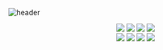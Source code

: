 ![header](https://capsule-render.vercel.app/api?type=venom&color=5657FF&height=150&section=header&text=Taeil%20Noh&fontSize=40&animation=fadeIn)
<div align=center>
<img src="https://img.shields.io/badge/JavaScript-FAF19E?style=flat=squre&logo=JavaScript&logoColor=ffffff"/>
<img src="https://img.shields.io/badge/TypeScript-94DFFF?style=flat=squre&logo=TypeScript&logoColor=ffffff"/>
    <img src="https://img.shields.io/badge/Next.js-dfdfdf?style=flat=square&logo=Next.js&logoColor=ffffff">
<img src="https://img.shields.io/badge/React-93D0F4?style=flat-squre&logo=react&logoColor=white">


</div>
<div align=center>
<img src=http://img.shields.io/badge/-tailwindcss-52B4FF?style=flat=squre&logo=tailwindcss&logoColor=ffffff>
<img src=http://img.shields.io/badge/-framer-FFA3CA?style=flat=squre&logo=framer&logoColor=ffffff>
<img src="https://img.shields.io/badge/C++-94ABFF?style=flat=squre&logo=C%2B%2B&logoColor=ffffff"/>
    <img src="https://img.shields.io/badge/Python-98BCDA?style=flat=squre&logo=Python&logoColor=ffffff"/>

</div>
